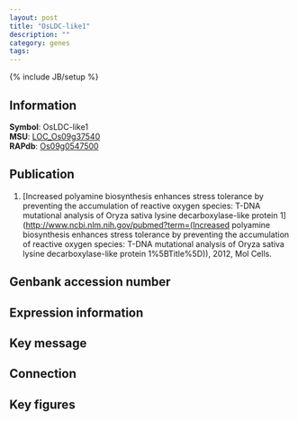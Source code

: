 ```yaml
---
layout: post
title: "OsLDC-like1"
description: ""
category: genes
tags: 
---
```

{% include JB/setup %}

## Information
__Symbol__: OsLDC-like1  
__MSU__: [LOC_Os09g37540](http://rice.plantbiology.msu.edu/cgi-bin/ORF_infopage.cgi?orf=LOC_Os09g37540)  
__RAPdb__: [Os09g0547500](http://rapdb.dna.affrc.go.jp/viewer/gbrowse_details/irgsp1?name=Os09g0547500)  

## Publication
1. [Increased polyamine biosynthesis enhances stress tolerance by preventing the accumulation of reactive oxygen species: T-DNA mutational analysis of Oryza sativa lysine decarboxylase-like protein 1](http://www.ncbi.nlm.nih.gov/pubmed?term=(Increased polyamine biosynthesis enhances stress tolerance by preventing the accumulation of reactive oxygen species: T-DNA mutational analysis of Oryza sativa lysine decarboxylase-like protein 1%5BTitle%5D)), 2012, Mol Cells.

## Genbank accession number

## Expression information

## Key message

## Connection

## Key figures


